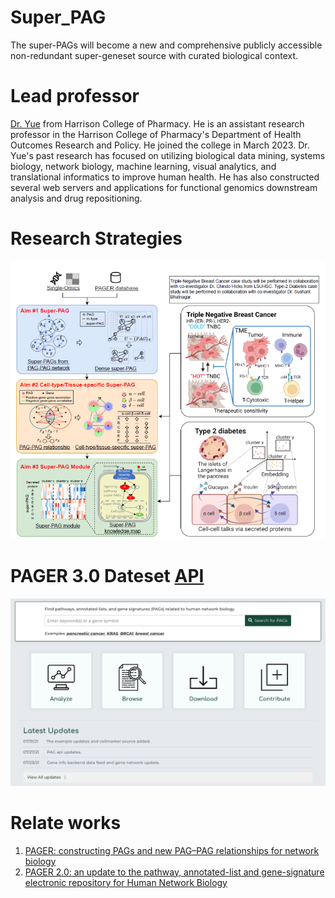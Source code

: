 # Super_PAG
The super-PAGs will become a new and comprehensive publicly accessible non-redundant super-geneset source with curated biological context.


# Lead professor
[Dr. Yue](https://pharmacy.auburn.edu/directory/zongliang-yue.php) from Harrison College of Pharmacy. He is an assistant research professor in the Harrison College of Pharmacy's Department of Health Outcomes Research and Policy. He joined the college in March 2023. Dr. Yue's past research has focused on utilizing biological data mining, systems biology, network biology, machine learning, visual analytics, and translational informatics to improve human health. He has also constructed several web servers and applications for functional genomics downstream analysis and drug repositioning.

# Research Strategies
![](figures/super_pag_framework.png)


# PAGER 3.0 Dateset [API](http://discovery.informatics.uab.edu/PAGER/)
![](figures/Pager3.0_website.png)


# Relate works
1. [PAGER: constructing PAGs and new PAG–PAG relationships for network biology](https://www.ncbi.nlm.nih.gov/pmc/articles/PMC4553834/pdf/btv265.pdf)
2. [PAGER 2.0: an update to the pathway, annotated-list and gene-signature electronic repository for Human Network Biology](https://pubmed.ncbi.nlm.nih.gov/29126216/)



